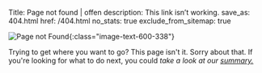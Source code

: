 Title: Page not found | offen
description: This link isn’t working.
save_as: 404.html
href: /404.html
no_stats: true
exclude_from_sitemap: true


![Page not Found](/theme/images/content-404.webp){:class="image-text-600-338"}

Trying to get where you want to go? This page isn't it. Sorry about that. If you're looking for what to do next, you could *take a look at our [summary.](/)*
